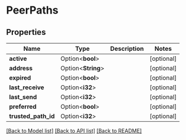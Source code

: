 # PeerPaths

## Properties

Name | Type | Description | Notes
------------ | ------------- | ------------- | -------------
**active** | Option<**bool**> |  | [optional]
**address** | Option<**String**> |  | [optional]
**expired** | Option<**bool**> |  | [optional]
**last_receive** | Option<**i32**> |  | [optional]
**last_send** | Option<**i32**> |  | [optional]
**preferred** | Option<**bool**> |  | [optional]
**trusted_path_id** | Option<**i32**> |  | [optional]

[[Back to Model list]](../README.md#documentation-for-models) [[Back to API list]](../README.md#documentation-for-api-endpoints) [[Back to README]](../README.md)


